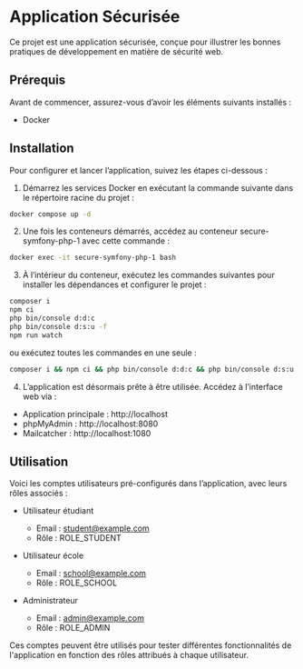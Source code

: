 # Application Sécurisée

Ce projet est une application sécurisée, conçue pour illustrer les bonnes pratiques de développement en matière de sécurité web.

## Prérequis
Avant de commencer, assurez-vous d’avoir les éléments suivants installés :
- Docker

## Installation

Pour configurer et lancer l’application, suivez les étapes ci-dessous :
1. Démarrez les services Docker en exécutant la commande suivante dans le répertoire racine du projet :
```bash
docker compose up -d
```
2. Une fois les conteneurs démarrés, accédez au conteneur secure-symfony-php-1 avec cette commande :
```bash
docker exec -it secure-symfony-php-1 bash
```
3. À l’intérieur du conteneur, exécutez les commandes suivantes pour installer les dépendances et configurer le projet :
```bash
composer i
npm ci
php bin/console d:d:c
php bin/console d:s:u -f
npm run watch
```
ou exécutez toutes les commandes en une seule :
```bash
composer i && npm ci && php bin/console d:d:c && php bin/console d:s:u -f && npm run watch
``` 

4. L’application est désormais prête à être utilisée. Accédez à l’interface web via :
- Application principale : http://localhost
- phpMyAdmin : http://localhost:8080
- Mailcatcher : http://localhost:1080

## Utilisation
Voici les comptes utilisateurs pré-configurés dans l’application, avec leurs rôles associés :

- Utilisateur étudiant
  - Email : student@example.com
  - Rôle : ROLE_STUDENT

- Utilisateur école
  - Email : school@example.com
  - Rôle : ROLE_SCHOOL

- Administrateur
  - Email : admin@example.com
  - Rôle : ROLE_ADMIN

Ces comptes peuvent être utilisés pour tester différentes fonctionnalités de l'application en fonction des rôles attribués à chaque utilisateur.